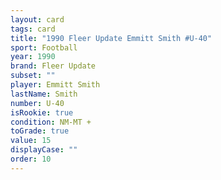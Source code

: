 ```yaml
---
layout: card
tags: card
title: "1990 Fleer Update Emmitt Smith #U-40"
sport: Football
year: 1990
brand: Fleer Update
subset: ""
player: Emmitt Smith
lastName: Smith
number: U-40
isRookie: true
condition: NM-MT +
toGrade: true
value: 15
displayCase: ""
order: 10
---
```

